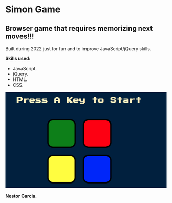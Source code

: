 # Simon Game

<h2>Browser game that requires memorizing next moves!!!</h2>

<p>Built during 2022 just for fun and to improve JavaScript/jQuery skills.</p>

<b>Skills used:</b>
  <p></p>
  <ul>
  <li>JavaScript.</li>
  <li>jQuery.</li>
  <li>HTML.</li>
  <li>CSS.</li>
</ul>

![](images/simonGame.PNG)


<p> <b>Nestor Garcia.</b></p>
